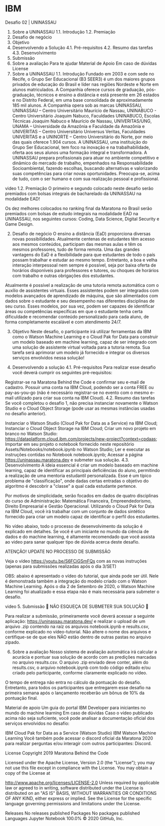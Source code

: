 # IBM
Desafio 02 | UNINASSAU
1. Sobre a UNINASSAU
1.1. Introdução
1.2. Premiação
2. Desafio de negócio
3. Objetivo
4. Desenvolvendo a Solução
4.1. Pré-requisitos
4.2. Resumo das tarefas
4.3. Desenvolvimento
5. Submissão
6. Sobre a avaliação
Para te ajudar
Material de Apoio
Em caso de dúvidas
License
1. Sobre a UNINASSAU
1.1. Introdução
Fundado em 2003 e com sede no Recife, o Grupo Ser Educacional (B3 SEER3) é um dos maiores grupos privados de educação do Brasil e líder nas regiões Nordeste e Norte em alunos matriculados. A Companhia oferece cursos de graduação, pós-graduação, técnicos e ensino a distância e está presente em 26 estados e no Distrito Federal, em uma base consolidada de aproximadamente 185 mil alunos. A Companhia opera sob as marcas UNINASSAU, UNINASSAU – Centro Universitário Maurício de Nassau, UNINABUCO - Centro Universitário Joaquim Nabuco, Faculdades UNINABUCO, Escolas Técnicas Joaquim Nabuco e Maurício de Nassau, UNIVERITAS/UNG, UNAMA – Universidade da Amazônia e Faculdade da Amazônia e UNIVERITAS – Centro Universitário Universus Veritas, Faculdades UNIVERITAS e a UNINORTE – Centro Universitário do Norte, por meio das quais oferece 1.904 cursos. A UNINASSAU, uma instituição do Grupo Ser Educacional, tem foco na inovação e na trabalhabilidade, oferta aos seus alunos uma formação integral e transformadora. A UNINASSAU prepara profissionais para atuar no ambiente competitivo e dinâmico do mercado de trabalho, empenhados na Responsabilidade Socioambiental, fazendo escolhas, buscando alternativas e valorizando suas competências para criar novas oportunidades. Preocupa-se, acima de tudo, com o ser humano e com sua realização pessoal e profissional.

video
1.2. Premiação
O primeiro e segundo colocado neste desafio serão premiados com bolsas integrais de bacharelado da UNINASSAU na modalidade EAD!

Os dez melhores colocados no ranking final da Maratona no Brasil serão premiados com bolsas de estudo integrais na modalidade EAD na UNINASSAU, nos seguintes cursos: Coding, Data Science, Digital Security e Game Design.

2. Desafio de negócio
O ensino a distância (EaD) proporciona diversas novas possibilidades. Atualmente centenas de estudantes têm acesso aos mesmos conteúdos, participam das mesmas aulas e têm os mesmos professores, tudo de forma remota. Uma das grandes vantagens do EaD é a flexibilidade para que estudantes de todo o país possam trabalhar e estudar ao mesmo tempo. Entretanto, a boa e velha interação interpessoal nem sempre é possível, seja por baixa oferta de horários disponíveis para professores e tutores, ou choques de horários com trabalho e outras obrigações dos estudantes.

Atualmente é possível a realização de uma tutoria remota automática com o auxílio de assistentes virtuais. Esses assistentes podem ser integrados com modelos avançados de aprendizado de máquina, que são alimentados com dados sobre o estudante e seu desempenho nas diferentes disciplinas de seu curso. Esses modelos, por sua vez, podem ser capazes de identificar áreas ou competências específicas em que o estudante tenha certa dificuldade e recomendar conteúdo personalizado para cada aluno, de forma completamente escalável e com atendimento 24/7.

3. Objetivo
Neste desafio, o participante irá utilizar ferramentas da IBM como o Watson Machine Learning e o Cloud Pak for Data para construir um modelo baseado em machine learning, capaz de ser integrado com uma solução de assistente virtual voltada para a tutoria remota. Sua tarefa será aprimorar um modelo já fornecido e integrar os diversos serviços envolvidos nessa solução!

4. Desenvolvendo a solução
4.1. Pré-requisitos
Para realizar esse desafio você deverá cumprir os seguintes pré-requisitos:

Registrar-se na Maratona Behind the Code e confirmar seu e-mail de cadastro.
Possuir uma conta na IBM Cloud, podendo ser a conta FREE ou pay-as-you-go (não é necessário registrar-se no evento com o mesmo e-mail utilizado para criar sua conta na IBM Cloud).
4.2. Resumo das tarefas
Se você completou o desafio 1, não precisa instanciar novamente o Watson Studio e o Cloud Object Storage (pode usar as mesmas instâncias usadas no desafio anterior).

Instanciar o Watson Studio (Cloud Pak for Data as a Service) na IBM Cloud;
Instanciar o Cloud Object Storage na IBM Cloud;
Criar um novo projeto em branco no Watson Studio: https://dataplatform.cloud.ibm.com/projects/new-project?context=cpdaas;
Importar em seu projeto o notebook fornecido neste repositório Assets/Notebooks/notebook.ipynb no Watson Studio;
Ler e executar as instruções contidas no Notebook notebook.ipynb;
Acessar a página https://uninassau.maratona.dev e submeter sua solução.
4.3. Desenvolvimento
A ideia essencial é criar um modelo baseado em machine learning, capaz de identificar as principais deficiências do aluno, permitindo a realização de uma mentoria estudantil personalizada. Esse é um típico problema de "classificação", onde dadas certas entradas o objetivo do algoritmo é descobrir a "classe" a qual cada estudante pertence.

Por motivos de simplicidade, serão focados em dados de quatro disciplinas do curso de Administração: Matemática Financeira, Empreendedorismo, Direito Empresarial e Gestão Operacional. Utilizando o Cloud Pak for Data na IBM Cloud, você irá trabalhar com um conjunto de dados sintético fornecido para criar um modelo capaz de identificar o perfil dos estudantes.

No vídeo abaixo, todo o processo de desenvolvimento da solução é explicado em detalhes. Se você é um iniciante no mundo da ciência de dados e do machine learning, é altamente recomendado que você assista ao video para sanar qualquer tipo de dúvida acerca deste desafio.

ATENÇÃO! UPDATE NO PROCESSO DE SUBMISSÃO

Veja o vídeo https://youtu.be/S6FCiGSmFQs com as novas instruções (apenas para submissões realizadas após o dia 3/SET)

OBS: abaixo é apresentado o vídeo do tutorial, que ainda pode ser útil. Nele é demonstrada também a integração do modelo criado com o Watson Machine Learning. Após o dia 2 de Setembro de 2020, o Watson Machine Learning foi atualizado e essa etapa não é mais necessária para submeter o desafio.

video
5. Submissão
🚨 NÃO ESQUEÇA DE SUBMETER SUA SOLUÇÃO 🚨

Para realizar a submissão, primeiramente você deverá acessar a seguinte aplicação: https://uninassau.maratona.dev/ e realizar o upload de um arquivo .zip contendo na raíz os arquivos notebook.ipynb e results.csv, conforme explicado no vídeo-tutorial. Não altere o nome dos arquivos e certifique-se de que eles NÃO estão dentro de outras pastas no arquivo zipado.

6. Sobre a avaliação
Nosso sistema de avaliação automática irá calcular a acurácia e pontuar sua solução de acordo com as predições marcadas no arquivo results.csv. O arquivo .zip enviado deve conter, além do results.csv, o arquivo notebook.ipynb com todo código editado e/ou criado pelo participante, conforme claramente explicado no vídeo.

O tempo de entrega não entra no cálculo da pontuação do desafio. Entretanto, para todos os participantes que entregarem esse desafio na primeira semana após o lançamento receberão um bônus de 10% da pontuação final.

Material de apoio
Um guia do portal IBM Developer para iniciantes no mundo do machine learning
Em caso de dúvidas
Caso o vídeo publicado acima não seja suficiente, você pode analisar a documentação oficial dos serviços envolvidos no desafio:

IBM Cloud Pak for Data as a Service (Watson Studio)
IBM Watson Machine Learning
Você também pode acessar o discord oficial da Maratona 2020 para realizar perguntas e/ou interagir com outros participantes: Discord.

License
Copyright 2019 Maratona Behind the Code

Licensed under the Apache License, Version 2.0 (the "License"); you may not use this file except in compliance with the License. You may obtain a copy of the License at

   http://www.apache.org/licenses/LICENSE-2.0
Unless required by applicable law or agreed to in writing, software distributed under the License is distributed on an "AS IS" BASIS, WITHOUT WARRANTIES OR CONDITIONS OF ANY KIND, either express or implied. See the License for the specific language governing permissions and limitations under the License.

Releases
No releases published
Packages
No packages published
Languages
Jupyter Notebook
100.0%
© 2020 GitHub, Inc.
